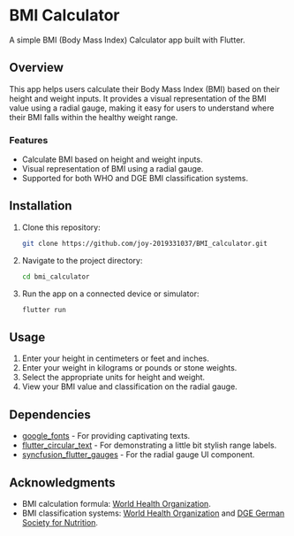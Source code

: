 # BMI Calculator

A simple BMI (Body Mass Index) Calculator app built with Flutter.



## Overview

This app helps users calculate their Body Mass Index (BMI) based on their height and weight inputs. It provides a visual representation of the BMI value using a radial gauge, making it easy for users to understand where their BMI falls within the healthy weight range.

### Features

- Calculate BMI based on height and weight inputs.
- Visual representation of BMI using a radial gauge.
- Supported for both WHO and DGE BMI classification systems.

## Installation

1. Clone this repository:

   ```bash
   git clone https://github.com/joy-2019331037/BMI_calculator.git
   ```

2. Navigate to the project directory:

   ```bash
   cd bmi_calculator
   ```

3. Run the app on a connected device or simulator:

   ```bash
   flutter run
   ```

## Usage

1. Enter your height in centimeters or feet and inches.
2. Enter your weight in kilograms or pounds or stone weights.
3. Select the appropriate units for height and weight.
4. View your BMI value and classification on the radial gauge.


## Dependencies

- [google_fonts](https://pub.dev/packages/google_fonts) - For providing captivating texts.
- [flutter_circular_text](https://pub.dev/packages/flutter_circular_text) - For demonstrating a little bit stylish range labels.
- [syncfusion_flutter_gauges](https://pub.dev/packages/syncfusion_flutter_gauges) - For the radial gauge UI component.


## Acknowledgments

- BMI calculation formula: [World Health Organization](https://www.who.int/).
- BMI classification systems: [World Health Organization](https://www.who.int/) and [DGE German Society for Nutrition](https://www.dge.de/).
